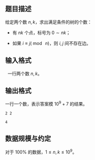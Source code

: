## 题目描述

给定两个数 $n,k$，求出满足条件的树的个数：

- 有 $nk$ 个点，标号为 $0\sim nk$；

- 如果 $i\equiv j(\bmod\text{ }n)$，则 $i,j$ 间不存在边。

## 输入格式
 
一行两个数 $n,k$。

## 输出格式

一行一个数，表示答案模 $10^9+7$ 的结果。
 

```input1
2 2
```

```output1
4
```

## 数据规模与约定

对于 $100\%$ 的数据，$1\leq n,k\leq 10^9$。